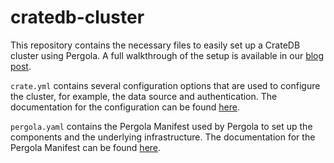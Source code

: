 # cratedb-cluster

This repository contains the necessary files to easily set up a CrateDB cluster using Pergola.
A full walkthrough of the setup is available in our [blog post](https://blog.pergola.cloud/pergolize-database-cluster/).

`crate.yml` contains several configuration options that are used to configure the cluster, for example, the data source and authentication.
The documentation for the configuration can be found [here](https://cratedb.com/docs/crate/reference/en/5.5/config/index.html).

`pergola.yaml` contains the Pergola Manifest used by Pergola to set up the components and the underlying infrastructure.
The documentation for the Pergola Manifest can be found [here](https://docs.pergola.cloud/docs/reference/project-manifest).
